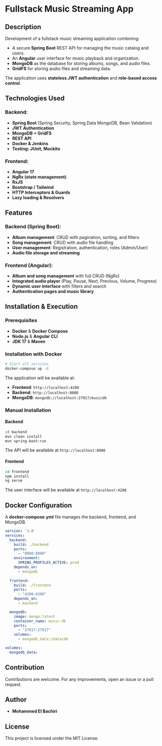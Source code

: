 # Fullstack Music Streaming App

## Description
Development of a fullstack music streaming application combining:
- A secure **Spring Boot** REST API for managing the music catalog and users.
- An **Angular** user interface for music playback and organization.
- **MongoDB** as the database for storing albums, songs, and audio files.
- **GridFS** for storing audio files and streaming data.

The application uses **stateless JWT authentication** and **role-based access control**.

## Technologies Used
### Backend:
- **Spring Boot** (Spring Security, Spring Data MongoDB, Bean Validation)
- **JWT Authentication**
- **MongoDB + GridFS**
- **REST API**
- **Docker & Jenkins**
- **Testing: JUnit, Mockito**

### Frontend:
- **Angular 17**
- **NgRx (state management)**
- **RxJS**
- **Bootstrap / Tailwind**
- **HTTP Interceptors & Guards**
- **Lazy loading & Resolvers**

## Features
### Backend (Spring Boot):
- **Album management**: CRUD with pagination, sorting, and filters
- **Song management**: CRUD with audio file handling
- **User management**: Registration, authentication, roles (Admin/User)
- **Audio file storage and streaming**

### Frontend (Angular):
- **Album and song management** with full CRUD (NgRx)
- **Integrated audio player** (Play, Pause, Next, Previous, Volume, Progress)
- **Dynamic user interface** with filters and search
- **Authentication pages and music library**

## Installation & Execution
### Prerequisites
- **Docker** & **Docker Compose**
- **Node.js** & **Angular CLI**
- **JDK 17** & **Maven**

### Installation with Docker
```bash
# Start all services
docker-compose up -d
```
The application will be available at:
- **Frontend**: `http://localhost:4200`
- **Backend**: `http://localhost:8080`
- **MongoDB**: `mongodb://localhost:27017/musicdb`

### Manual Installation
#### Backend
```bash
cd backend
mvn clean install
mvn spring-boot:run
```
The API will be available at `http://localhost:8080`

#### Frontend
```bash
cd frontend
npm install
ng serve
```
The user interface will be available at `http://localhost:4200`

## Docker Configuration
A **docker-compose.yml** file manages the backend, frontend, and MongoDB.

```yaml
version: '3.8'
services:
  backend:
    build: ./backend
    ports:
      - "8080:8080"
    environment:
      SPRING_PROFILES_ACTIVE: prod
    depends_on:
      - mongodb
  
  frontend:
    build: ./frontend
    ports:
      - "4200:4200"
    depends_on:
      - backend

  mongodb:
    image: mongo:latest
    container_name: music-db
    ports:
      - "27017:27017"
    volumes:
      - mongodb_data:/data/db

volumes:
  mongodb_data:
```

## Contribution
Contributions are welcome. For any improvements, open an issue or a pull request.

## Author
- **Mohammed El Bachiri**

## License
This project is licensed under the MIT License.



